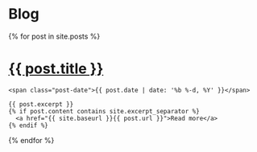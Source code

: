 # Blog

{% for post in site.posts %}
  <div class="post">
    <h1 class="post-title">
      <a href="{{ site.baseurl }}{{ post.url }}">
        {{ post.title }}
      </a>
    </h1>

    <span class="post-date">{{ post.date | date: '%b %-d, %Y' }}</span>

    {{ post.excerpt }}
    {% if post.content contains site.excerpt_separator %}
      <a href="{{ site.baseurl }}{{ post.url }}">Read more</a>
    {% endif %}
  </div>
{% endfor %}